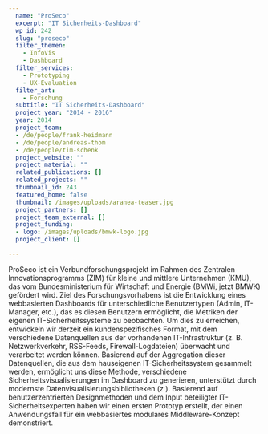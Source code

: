 ```yaml
---
  name: "ProSeco"
  excerpt: "IT Sicherheits-Dashboard"
  wp_id: 242
  slug: "proseco"
  filter_themen:
    - InfoVis
    - Dashboard
  filter_services:
    - Prototyping
    - UX-Evaluation
  filter_art:
    - Forschung
  subtitle: "IT Sicherheits-Dashboard"
  project_year: "2014 - 2016"
  year: 2014
  project_team:
  - /de/people/frank-heidmann
  - /de/people/andreas-thom
  - /de/people/tim-schenk
  project_website: ""
  project_material: ""
  related_publications: []
  related_projects: ""
  thumbnail_id: 243
  featured_home: false
  thumbnail: /images/uploads/aranea-teaser.jpg
  project_partners: []
  project_team_external: []
  project_funding:
  - logo: /images/uploads/bmwk-logo.jpg
  project_client: []

---
```

ProSeco ist ein Verbundforschungsprojekt im Rahmen des Zentralen Innovationsprogramms (ZIM) für kleine und mittlere Unternehmen (KMU), das vom Bundesministerium für Wirtschaft und Energie (BMWi, jetzt BMWK) gefördert wird. Ziel des Forschungsvorhabens ist die Entwicklung eines webbasierten Dashboards für unterschiedliche Benutzertypen (Admin, IT-Manager, etc.), das es diesen Benutzern ermöglicht, die Metriken der eigenen IT-Sicherheitssysteme zu beobachten. Um dies zu erreichen, entwickeln wir derzeit ein kundenspezifisches Format, mit dem verschiedene Datenquellen aus der vorhandenen IT-Infrastruktur (z. B. Netzwerkverkehr, RSS-Feeds, Firewall-Logdateien) überwacht und verarbeitet werden können. Basierend auf der Aggregation dieser Datenquellen, die aus dem hauseigenen IT-Sicherheitssystem gesammelt werden, ermöglicht uns diese Methode, verschiedene Sicherheitsvisualisierungen im Dashboard zu generieren, unterstützt durch modernste Datenvisualisierungsbibliotheken (z ). Basierend auf benutzerzentrierten Designmethoden und dem Input beteiligter IT-Sicherheitsexperten haben wir einen ersten Prototyp erstellt, der einen Anwendungsfall für ein webbasiertes modulares Middleware-Konzept demonstriert.